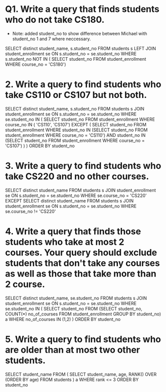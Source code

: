 # Q1. Write a query that finds students who do not take CS180.

* Note: added student_no to show difference between Michael with student_no 1 and 7 where neccessary.

SELECT distinct student_name, s.student_no
FROM students s LEFT JOIN student_enrollment se
ON s.student_no = se.student_no
WHERE s.student_no NOT IN (
SELECT student_no FROM student_enrollment
WHERE course_no = 'CS180')

# 2. Write a query to find students who take CS110 or CS107 but not both.

SELECT distinct student_name, s.student_no
FROM students s JOIN student_enrollment se
ON s.student_no = se.student_no
WHERE se.student_no IN (
SELECT student_no FROM student_enrollment WHERE course_no IN ( 'CS110', 'CS107')
EXCEPT
( SELECT student_no FROM student_enrollment
  WHERE student_no IN
      (SELECT student_no FROM student_enrollment WHERE course_no = 'CS110')
       AND student_no IN
      (SELECT student_no FROM student_enrollment WHERE course_no = 'CS107') ) )
ORDER BY student_no

# 3. Write a query to find students who take CS220 and no other courses.

SELECT distinct student_name
FROM students s JOIN student_enrollment se
ON s.student_no = se.student_no
WHERE se.course_no = 'CS220'
EXCEPT
SELECT distinct student_name
FROM students s JOIN student_enrollment se
ON s.student_no = se.student_no
WHERE se.course_no != 'CS220'

# 4. Write a query that finds those students who take at most 2 courses. Your query should exclude students that don't take any courses as well as those  that take more than 2 course. 

SELECT distinct student_name, se.student_no
FROM students s JOIN student_enrollment se
ON s.student_no = se.student_no
WHERE se.student_no IN (
SELECT student_no FROM
(SELECT student_no, COUNT(*) no_of_courses FROM student_enrollment
  GROUP BY student_no) a
WHERE no_of_courses IN (1,2) )
ORDER BY student_no

# 5. Write a query to find students who are older than at most two other students.

SELECT student_name FROM (
SELECT student_name, age,
RANK() OVER (ORDER BY age)
FROM students ) a
WHERE rank <= 3
ORDER BY student_no